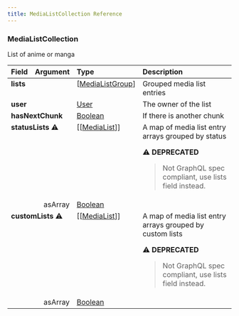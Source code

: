 ```yaml
---
title: MediaListCollection Reference
---
```


### MediaListCollection
List of anime or manga
<table>
<thead>
<tr>
<th align="left">Field</th>
<th align="right">Argument</th>
<th align="left">Type</th>
<th align="left">Description</th>
</tr>
</thead>
<tbody>
<tr>
<td colspan="2" valign="top"><strong>lists</strong></td>
<td valign="top">[<a href="/reference/object/medialistgroup">MediaListGroup</a>]</td>
<td>
Grouped media list entries
</td>
</tr>
<tr>
<td colspan="2" valign="top"><strong>user</strong></td>
<td valign="top"><a href="/reference/object/user">User</a></td>
<td>
The owner of the list
</td>
</tr>
<tr>
<td colspan="2" valign="top"><strong>hasNextChunk</strong></td>
<td valign="top"><a href="/reference/scalar/boolean">Boolean</a></td>
<td>
If there is another chunk
</td>
</tr>
<tr>
<td colspan="2" valign="top"><strong>statusLists</strong> ⚠️</td>
<td valign="top">[[<a href="/reference/object/medialist">MediaList</a>]]</td>
<td>
A map of media list entry arrays grouped by status
<p>⚠️ <strong>DEPRECATED</strong></p>
<blockquote>
Not GraphQL spec compliant, use lists field instead.
</blockquote>
</td>
</tr>
<tr>
<td colspan="2" align="right" valign="top">asArray</td>
<td valign="top"><a href="/reference/scalar/boolean">Boolean</a></td>
<td></td>
</tr>
<tr>
<td colspan="2" valign="top"><strong>customLists</strong> ⚠️</td>
<td valign="top">[[<a href="/reference/object/medialist">MediaList</a>]]</td>
<td>
A map of media list entry arrays grouped by custom lists
<p>⚠️ <strong>DEPRECATED</strong></p>
<blockquote>
Not GraphQL spec compliant, use lists field instead.
</blockquote>
</td>
</tr>
<tr>
<td colspan="2" align="right" valign="top">asArray</td>
<td valign="top"><a href="/reference/scalar/boolean">Boolean</a></td>
<td></td>
</tr>
</tbody>
</table>